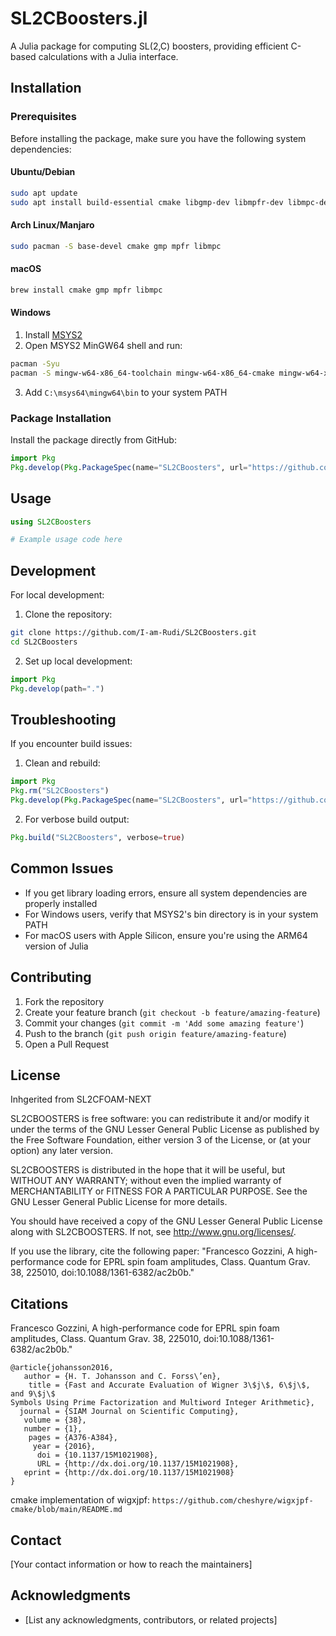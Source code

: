 # SL2CBoosters.jl

A Julia package for computing SL(2,C) boosters, providing efficient C-based calculations with a Julia interface.

## Installation

### Prerequisites

Before installing the package, make sure you have the following system dependencies:

#### Ubuntu/Debian
```bash
sudo apt update
sudo apt install build-essential cmake libgmp-dev libmpfr-dev libmpc-dev
```

#### Arch Linux/Manjaro
```bash
sudo pacman -S base-devel cmake gmp mpfr libmpc
```

#### macOS
```bash
brew install cmake gmp mpfr libmpc
```

#### Windows
1. Install [MSYS2](https://www.msys2.org/)
2. Open MSYS2 MinGW64 shell and run:
```bash
pacman -Syu
pacman -S mingw-w64-x86_64-toolchain mingw-w64-x86_64-cmake mingw-w64-x86_64-gmp mingw-w64-x86_64-mpfr mingw-w64-x86_64-mpc
```
3. Add `C:\msys64\mingw64\bin` to your system PATH

### Package Installation

Install the package directly from GitHub:
```julia
import Pkg
Pkg.develop(Pkg.PackageSpec(name="SL2CBoosters", url="https://github.com/I-am-Rudi/SL2CBoosters.git"))
```

## Usage

```julia
using SL2CBoosters

# Example usage code here
```

## Development

For local development:

1. Clone the repository:
```bash
git clone https://github.com/I-am-Rudi/SL2CBoosters.git
cd SL2CBoosters
```

2. Set up local development:
```julia
import Pkg
Pkg.develop(path=".")
```

## Troubleshooting

If you encounter build issues:

1. Clean and rebuild:
```julia
import Pkg
Pkg.rm("SL2CBoosters")
Pkg.develop(Pkg.PackageSpec(name="SL2CBoosters", url="https://github.com/I-am-Rudi/SL2CBoosters.git"))
```

2. For verbose build output:
```julia
Pkg.build("SL2CBoosters", verbose=true)
```

## Common Issues

- If you get library loading errors, ensure all system dependencies are properly installed
- For Windows users, verify that MSYS2's bin directory is in your system PATH
- For macOS users with Apple Silicon, ensure you're using the ARM64 version of Julia

## Contributing

1. Fork the repository
2. Create your feature branch (`git checkout -b feature/amazing-feature`)
3. Commit your changes (`git commit -m 'Add some amazing feature'`)
4. Push to the branch (`git push origin feature/amazing-feature`)
5. Open a Pull Request

## License

Inhgerited from SL2CFOAM-NEXT

SL2CBOOSTERS is free software: you can redistribute it and/or modify it under the terms of the GNU Lesser General Public License as published by the Free Software Foundation, either version 3 of the License, or (at your option) any later version.

SL2CBOOSTERS is distributed in the hope that it will be useful, but WITHOUT ANY WARRANTY; without even the implied warranty of MERCHANTABILITY or FITNESS FOR A PARTICULAR PURPOSE. See the GNU Lesser General Public License for more details.

You should have received a copy of the GNU Lesser General Public License along with SL2CBOOSTERS. If not, see http://www.gnu.org/licenses/.

If you use the library, cite the following paper: "Francesco Gozzini, A high-performance code for EPRL spin foam amplitudes, Class. Quantum Grav. 38, 225010, doi:10.1088/1361-6382/ac2b0b."

## Citations

Francesco Gozzini, A high-performance code for EPRL spin foam amplitudes, Class. Quantum Grav. 38, 225010, doi:10.1088/1361-6382/ac2b0b."

```
@article{johansson2016,
   author = {H. T. Johansson and C. Forss\’en},
    title = {Fast and Accurate Evaluation of Wigner 3\$j\$, 6\$j\$, and 9\$j\$
Symbols Using Prime Factorization and Multiword Integer Arithmetic},
  journal = {SIAM Journal on Scientific Computing},
   volume = {38},
   number = {1},
    pages = {A376-A384},
     year = {2016},
      doi = {10.1137/15M1021908},
      URL = {http://dx.doi.org/10.1137/15M1021908},
   eprint = {http://dx.doi.org/10.1137/15M1021908}
}
```

cmake implementation of wigxjpf: `https://github.com/cheshyre/wigxjpf-cmake/blob/main/README.md`

## Contact

[Your contact information or how to reach the maintainers]

## Acknowledgments

- [List any acknowledgments, contributors, or related projects]